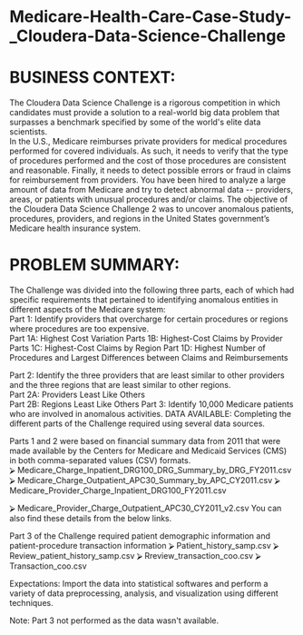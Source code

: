 # Medicare-Health-Care-Case-Study-_Cloudera-Data-Science-Challenge

# BUSINESS CONTEXT: 
The Cloudera Data Science Challenge is a rigorous competition in which candidates must  provide a solution to a real-world big data problem that surpasses a benchmark specified by  some of the world's elite data scientists.  
In the U.S., Medicare reimburses private providers for medical procedures performed for  covered individuals. As such, it needs to verify that the type of procedures performed and  the cost of those procedures are consistent and reasonable. Finally, it needs to detect  possible errors or fraud in claims for reimbursement from providers. You have been hired to  analyze a large amount of data from Medicare and try to detect abnormal data -- providers,  areas, or patients with unusual procedures and/or claims. 
The objective of the Cloudera Data Science Challenge 2 was to uncover anomalous patients,  procedures, providers, and regions in the United States government’s Medicare health  insurance system. 

# PROBLEM SUMMARY: 
The Challenge was divided into the following three parts, each of which had specific  requirements that pertained to identifying anomalous entities in different aspects of the  Medicare system:  
Part 1: Identify providers that overcharge for certain procedures or regions where  procedures are too expensive.  
Part 1A: Highest Cost Variation 
Parts 1B: Highest-Cost Claims by Provider  
Parts 1C: Highest-Cost Claims by Region 
Part 1D: Highest Number of Procedures and Largest Differences between Claims and  Reimbursements 

Part 2: Identify the three providers that are least similar to other providers and the three  regions that are least similar to other regions.  
Part 2A: Providers Least Like Others  
Part 2B: Regions Least Like Others 
Part 3: Identify 10,000 Medicare patients who are involved in anomalous activities.  DATA AVAILABLE: 
Completing the different parts of the Challenge required using several data sources.

Parts 1 and 2 were based on financial summary data from 2011 that were made available by  the Centers for Medicare and Medicaid Services (CMS) in both comma-separated values  (CSV) formats.  
⮚ Medicare_Charge_Inpatient_DRG100_DRG_Summary_by_DRG_FY2011.csv ⮚ Medicare_Charge_Outpatient_APC30_Summary_by_APC_CY2011.csv ⮚ Medicare_Provider_Charge_Inpatient_DRG100_FY2011.csv 

⮚ Medicare_Provider_Charge_Outpatient_APC30_CY2011_v2.csv 
You can also find these details from the below links. 

Part 3 of the Challenge required patient demographic information and patient-procedure  transaction information 
⮚ Patient_history_samp.csv 
⮚ Review_patient_history_samp.csv 
⮚ Rreview_transaction_coo.csv 
⮚ Transaction_coo.csv 

Expectations: 
Import the data into statistical softwares and perform a variety of data  preprocessing, analysis, and visualization using different techniques. 

Note: Part 3 not performed as the data wasn't available.
